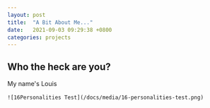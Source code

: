 ```yaml
---
layout: post
title:  "A Bit About Me..."
date:   2021-09-03 09:29:38 +0800
categories: projects
---
```

## Who the heck are you?
My name's Louis

	![16Personalities Test](/docs/media/16-personalities-test.png)

